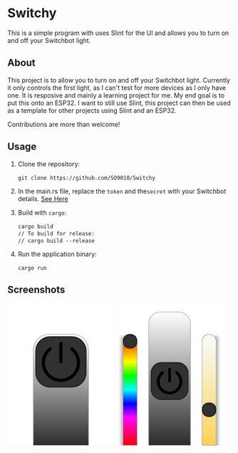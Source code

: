 # Switchy

This is a simple program with uses Slint for the UI and allows you to turn on and off your Switchbot light.
## About

This project is to allow you to turn on and off your Switchbot light. Currently it only controls the first light, as I can't test for more devices as I only have one. It is resposive and mainly a learning project for me. My end goal is to put this onto an ESP32. I want to still use Slint, this project can then be used as a template for other projects using Slint and an ESP32.

Contributions are more than welcome!

## Usage

1. Clone the repository:
    ```
    git clone https://github.com/SO9010/Switchy
    ```
    
2. In the main.rs file, replace the `token` and the`secret` with your Switchbot details. [See Here](https://github.com/OpenWonderLabs/SwitchBotAPI?tab=readme-ov-file#getting-started)
4. Build with `cargo`:
    ```
    cargo build
    // To build for release:
    // cargo build --release
    ```
5. Run the application binary:
    ```
    cargo run
    ```

## Screenshots

![Off state](<assets/Screenshot from 2024-10-27 20-56-29.png>)
![On State](<assets/Screenshot from 2024-10-27 20-56-15.png>)
